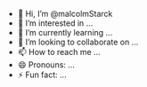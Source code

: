 - 👋 Hi, I’m @malcolmStarck
- 👀 I’m interested in ...
- 🌱 I’m currently learning ...
- 💞️ I’m looking to collaborate on ...
- 📫 How to reach me ...
- 😄 Pronouns: ...
- ⚡ Fun fact: ...

<!---
malcolmStarck/malcolmStarck is a ✨ special ✨ repository because its `README.md` (this file) appears on your GitHub profile.
You can click the Preview link to take a look at your changes.
--->
